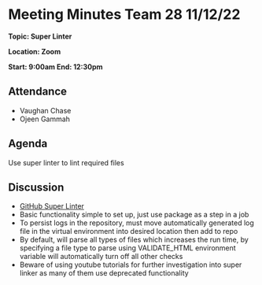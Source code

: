 # Meeting Minutes Team 28 11/12/22

**Topic: Super Linter**

**Location: Zoom**

**Start: 9:00am End: 12:30pm**

## Attendance
- Vaughan Chase
- Ojeen Gammah

## Agenda
Use super linter to lint required files

## Discussion
* [GitHub Super Linter](https://github.com/github/super-linter)
* Basic functionality simple to set up, just use package as a step in a job
* To persist logs in the repository, must move automatically generated log file in the virtual environment into desired location then add to repo
* By default, will parse all types of files which increases the run time, by specifying a file type to parse using VALIDATE_HTML environment variable will automatically turn off all other checks
* Beware of using youtube tutorials for further investigation into super linker as many of them use deprecated functionality
